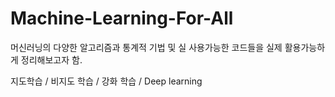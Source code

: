 # Machine-Learning-For-All
머신러닝의 다양한 알고리즘과 통계적 기법 및 실 사용가능한 코드들을 실제 활용가능하게 정리해보고자 함.

지도학습 / 비지도 학습 / 강화 학습 / Deep learning
